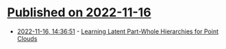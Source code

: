# [Published on 2022-11-16](index.md)

* [2022-11-16, 14:36:51](https://news.ycombinator.com/item?id=33623645) - [Learning Latent Part-Whole Hierarchies for Point Clouds](https://arxiv.org/abs/2211.07082)
